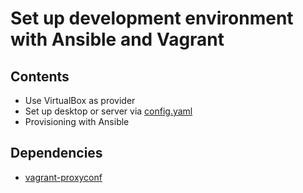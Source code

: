 # Set up development environment with Ansible and Vagrant

## Contents
* Use VirtualBox as provider
* Set up desktop or server via [config.yaml](config.yaml)
* Provisioning with Ansible

## Dependencies
* [vagrant-proxyconf](https://github.com/tmatilai/vagrant-proxyconf)

